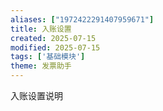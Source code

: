 ```yaml
---
aliases: ["1972422291407959671"]
title: 入账设置
created: 2025-07-15
modified: 2025-07-15
tags: ['基础模块']
theme: 发票助手
---
```


入账设置说明